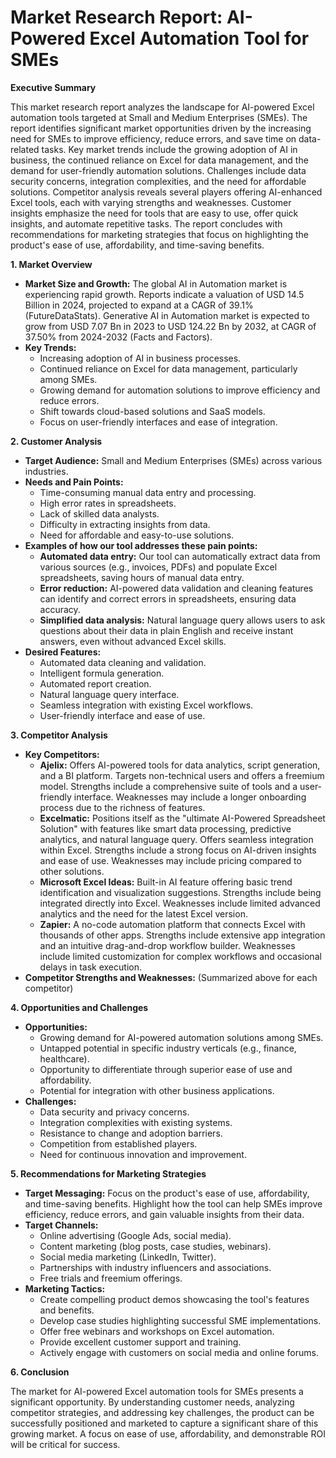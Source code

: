 # Market Research Report: AI-Powered Excel Automation Tool for SMEs

**Executive Summary**

This market research report analyzes the landscape for AI-powered Excel automation tools targeted at Small and Medium Enterprises (SMEs). The report identifies significant market opportunities driven by the increasing need for SMEs to improve efficiency, reduce errors, and save time on data-related tasks. Key market trends include the growing adoption of AI in business, the continued reliance on Excel for data management, and the demand for user-friendly automation solutions. Challenges include data security concerns, integration complexities, and the need for affordable solutions. Competitor analysis reveals several players offering AI-enhanced Excel tools, each with varying strengths and weaknesses. Customer insights emphasize the need for tools that are easy to use, offer quick insights, and automate repetitive tasks. The report concludes with recommendations for marketing strategies that focus on highlighting the product's ease of use, affordability, and time-saving benefits.

**1. Market Overview**

*   **Market Size and Growth:** The global AI in Automation market is experiencing rapid growth. Reports indicate a valuation of USD 14.5 Billion in 2024, projected to expand at a CAGR of 39.1% (FutureDataStats). Generative AI in Automation market is expected to grow from USD 7.07 Bn in 2023 to USD 124.22 Bn by 2032, at CAGR of 37.50% from 2024-2032 (Facts and Factors).
*   **Key Trends:**
    *   Increasing adoption of AI in business processes.
    *   Continued reliance on Excel for data management, particularly among SMEs.
    *   Growing demand for automation solutions to improve efficiency and reduce errors.
    *   Shift towards cloud-based solutions and SaaS models.
    *   Focus on user-friendly interfaces and ease of integration.

**2. Customer Analysis**

*   **Target Audience:** Small and Medium Enterprises (SMEs) across various industries.
*   **Needs and Pain Points:**
    *   Time-consuming manual data entry and processing.
    *   High error rates in spreadsheets.
    *   Lack of skilled data analysts.
    *   Difficulty in extracting insights from data.
    *   Need for affordable and easy-to-use solutions.
*   **Examples of how our tool addresses these pain points:**
    *   **Automated data entry:** Our tool can automatically extract data from various sources (e.g., invoices, PDFs) and populate Excel spreadsheets, saving hours of manual data entry.
    *   **Error reduction:** AI-powered data validation and cleaning features can identify and correct errors in spreadsheets, ensuring data accuracy.
    *   **Simplified data analysis:** Natural language query allows users to ask questions about their data in plain English and receive instant answers, even without advanced Excel skills.
*   **Desired Features:**
    *   Automated data cleaning and validation.
    *   Intelligent formula generation.
    *   Automated report creation.
    *   Natural language query interface.
    *   Seamless integration with existing Excel workflows.
    *   User-friendly interface and ease of use.

**3. Competitor Analysis**

*   **Key Competitors:**
    *   **Ajelix:** Offers AI-powered tools for data analytics, script generation, and a BI platform. Targets non-technical users and offers a freemium model. Strengths include a comprehensive suite of tools and a user-friendly interface. Weaknesses may include a longer onboarding process due to the richness of features.
    *   **Excelmatic:** Positions itself as the "ultimate AI-Powered Spreadsheet Solution" with features like smart data processing, predictive analytics, and natural language query. Offers seamless integration within Excel. Strengths include a strong focus on AI-driven insights and ease of use. Weaknesses may include pricing compared to other solutions.
    *   **Microsoft Excel Ideas:** Built-in AI feature offering basic trend identification and visualization suggestions. Strengths include being integrated directly into Excel. Weaknesses include limited advanced analytics and the need for the latest Excel version.
    *   **Zapier:** A no-code automation platform that connects Excel with thousands of other apps. Strengths include extensive app integration and an intuitive drag-and-drop workflow builder. Weaknesses include limited customization for complex workflows and occasional delays in task execution.
*   **Competitor Strengths and Weaknesses:** (Summarized above for each competitor)

**4. Opportunities and Challenges**

*   **Opportunities:**
    *   Growing demand for AI-powered automation solutions among SMEs.
    *   Untapped potential in specific industry verticals (e.g., finance, healthcare).
    *   Opportunity to differentiate through superior ease of use and affordability.
    *   Potential for integration with other business applications.
*   **Challenges:**
    *   Data security and privacy concerns.
    *   Integration complexities with existing systems.
    *   Resistance to change and adoption barriers.
    *   Competition from established players.
    *   Need for continuous innovation and improvement.

**5. Recommendations for Marketing Strategies**

*   **Target Messaging:** Focus on the product's ease of use, affordability, and time-saving benefits. Highlight how the tool can help SMEs improve efficiency, reduce errors, and gain valuable insights from their data.
*   **Target Channels:**
    *   Online advertising (Google Ads, social media).
    *   Content marketing (blog posts, case studies, webinars).
    *   Social media marketing (LinkedIn, Twitter).
    *   Partnerships with industry influencers and associations.
    *   Free trials and freemium offerings.
*   **Marketing Tactics:**
    *   Create compelling product demos showcasing the tool's features and benefits.
    *   Develop case studies highlighting successful SME implementations.
    *   Offer free webinars and workshops on Excel automation.
    *   Provide excellent customer support and training.
    *   Actively engage with customers on social media and online forums.

**6. Conclusion**

The market for AI-powered Excel automation tools for SMEs presents a significant opportunity. By understanding customer needs, analyzing competitor strategies, and addressing key challenges, the product can be successfully positioned and marketed to capture a significant share of this growing market. A focus on ease of use, affordability, and demonstrable ROI will be critical for success.

